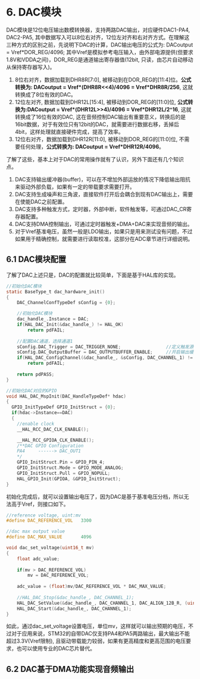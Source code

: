 # **6. DAC模块**
DAC模块是12位电压输出数模转换器，支持两路DAC输出，对应硬件DAC1-PA4, DAC2-PA5, 其中数据写入可以8位右对齐，12位左对齐和右对齐方式。在理解这三种方式的区别之前，先说明下DAC的计算，DAC输出电压的公式为: DACoutput = Vref\*DOR_REG/4096; 其中Vref是模拟参考电压输入，由外部电源提供(但要求1.8V和VDDA之间)，DOR_REG是通道输出寄存器值(12bit, 只读，由芯片自动移动从保持寄存器写入)。<br />
1. 8位右对齐，数据加载到DHR8R[7:0], 被移动到在DOR_REG的[11:4]位。**公式转换为: DACoutput = Vref\*(DHR8R<<4)/4096 = Vref\*DHR8R/256**, 这就转换成了8位有效的DAC。<br />
2. 12位左对齐, 数据加载到DHR12L[15:4], 被移动到DOR_REG的[11:0]位, **公式转换为:DACoutput = Vref\*(DHR12L>>4)/4096 = Vref\*DHR12L/2^16**, 这就转换成了16位有效的DAC, 这在音频控制DAC输出有重要意义，转换后的是16bit数据，对于有效位只有12bit的DAC，就需要进行数据右移，丢掉后4bit，这样处理就直接硬件完成，提高了效率。<br />
3. 12位右对齐，数据加载到DHR12R[11:0], 被移动到DOR_REG的[11:0]位, 不需要任何处理，**公式转换为: DACoutput = Vref\*DHR12R/4096**。<br />

了解了这些，基本上对于DAC的常用操作就有了认识，另外下面还有几个知识点。<br />

1. DAC支持输出缓冲器(buffer)，可以在不增加外部运放的情况下降低输出阻抗来驱动外部负载，如果有一定的带载要求需要打开。
2. DAC支持生成噪声和三角波，直接软件打开后会耦合到现有DAC输出上，需要在使能DAC之前配置。
3. DAC支持多种触发方式，定时器，外部中断，软件触发等，可通过DAC_CR寄存器配置。
4. DAC支持DMA控制输出，可通过定时器触发+DMA+DAC来实现音频的输出。
5. 对于Vref基准电压，虽然一般是LDO输出，如果只是用来测试没有问题，不过如果用于精确控制，就需要进行读取校准，这部分在ADC章节进行详细说明。

## **6.1 DAC模块配置**
了解了DAC上述只是，DAC的配置就比较简单，下面是基于HAL库的实现。
```c
//初始化DAC模块
static BaseType_t dac_hardware_init()
{
    DAC_ChannelConfTypeDef sConfig = {0};

    //初始化DAC模块
    dac_handle_.Instance = DAC;
    if(HAL_DAC_Init(&dac_handle_) != HAL_OK)
        return pdFAIL;
    
    //配置DAC通道，选择通道1
    sConfig.DAC_Trigger = DAC_TRIGGER_NONE;                 //定义触发源，软件触发
    sConfig.DAC_OutputBuffer = DAC_OUTPUTBUFFER_ENABLE;     //开启输出缓存器
    if(HAL_DAC_ConfigChannel(&dac_handle_, &sConfig, DAC_CHANNEL_1) != HAL_OK)
        return pdFAIL;
    
    return pdPASS;
}

//初始化DAC对应的GPIO
void HAL_DAC_MspInit(DAC_HandleTypeDef* hdac)
{
  GPIO_InitTypeDef GPIO_InitStruct = {0};
  if(hdac->Instance==DAC)
  {
    //enable clock
    __HAL_RCC_DAC_CLK_ENABLE();

    __HAL_RCC_GPIOA_CLK_ENABLE();
    /**DAC GPIO Configuration
    PA4     ------> DAC_OUT1
    */
    GPIO_InitStruct.Pin = GPIO_PIN_4;
    GPIO_InitStruct.Mode = GPIO_MODE_ANALOG;
    GPIO_InitStruct.Pull = GPIO_NOPULL;
    HAL_GPIO_Init(GPIOA, &GPIO_InitStruct);
}
```
初始化完成后，就可以设置输出电压了，因为DAC是基于基准电压分档，所以无法高于Vref，则接口如下。
```c
//reference voltage, uint:mv
#define DAC_REFERENCE_VOL   3300

//dac max output value
#define DAC_MAX_VALUE       4096

void dac_set_voltage(uint16_t mv)
{
    float adc_value;
    
    if(mv > DAC_REFERENCE_VOL)
        mv = DAC_REFERENCE_VOL;
    
    adc_value = (float)mv/DAC_REFERENCE_VOL * DAC_MAX_VALUE;
    
    //HAL_DAC_Stop(&dac_handle_, DAC_CHANNEL_1);
    HAL_DAC_SetValue(&dac_handle_, DAC_CHANNEL_1, DAC_ALIGN_12B_R, (uint32_t)adc_value); 
    HAL_DAC_Start(&dac_handle_, DAC_CHANNEL_1);
}
```
如此，通过dac_set_voltage设置电压，单位mv，这样就可以输出预期的电压，不过对于应用来说，STM32的自带DAC仅支持PA4和PA5两路输出，最大输出不能超过3.3V(Vref限制), 且驱动带载能力较弱，如果有更高精度和更高范围的电压要求，也可以使用专业的DAC芯片替代。

## **6.2 DAC基于DMA功能实现音频输出**


